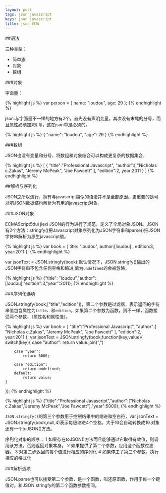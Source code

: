 ```yaml
---
layout: post
tags: json javascript
keys: json javascript
title: json 详解
---
```


##语法

三种类型：
* 简单志
* 对象
* 数组

###对象

字面量：

{% highlight js %}
var person = {
	name: "loudou",
	age: 29
};
{% endhighlight %}

json:与字面量不一样的地方有2个，首先没有声明变量，其次没有末尾的分号，而且属性必须加`双引号`，这在json中是必须的。

{% highlight js %}
{
	"name": "loudou",
	"age": 29
}
{% endhighlight %}

###数组

JSON也没有变量和分号，将数组和对象结合可以构成更复杂的数据集合，

{% highlight js %}
[
	{
	"title":"Professional Javascript",
	"author":[
				"Nicholas c.Zakas",
				"Jeremy McPeak",
				"Joe Fawcett"
			],
	"edition":2,
	year:2011
	}
]
{% endhighlight %}

##解析与序列化

JSON之所以流行，拥有与javascript类似的语法并不是全部原因。更重要的是可以吧JSON数据结构解析为有用的javascript对象。

###JSON对象

ECMAScript5dui jiexi JSON的行为进行了规范。定义了全局对象JSON。JSON有2个方法：stringfy()把Javascript对象序列化为JSON字符串和parse()把JSON字符串解析为原生javascript值。

{% highlight js %}
var book = {
	title: "loudou",
	author:[loudou]	,
	edition:3,
	year:2011
};
{% endhighlight %}

var jsonText = JSON.stringfy(book);默认情况下，JSON.stringfy()输出的JSON字符串不包含任何空格和缩进,值为`undefined`的会被忽略。

{% highlight js %}
{"title": "loudou","author":[loudou],"edition":3,"year":2011};
{% endhighlight %}

###序列化选项

JSON.stringfy(book,["title","edition"])，第二个参数是过滤器，表示返回的字符串值包含属性为`title`、和`edition`。如果第二个参数为函数，则不一样，函数接受两个参数，（属性名和属性值）。

{% highlight js %}
var book = {
	"title":"Professional Javascript",
	"author":[
				"Nicholas c.Zakas",
				"Jeremy McPeak",
				"Joe Fawcett"
			],
	"edition":2,
	year:2011
	};
var jsonText = JSON.stringfy(book,function(key,value){
	switch(key){
		case "author":
			return value.join(",")

		case "year":
			return 5000;

		case "edition":
			return undefined;
		default:
			return value;
	}
});
{% endhighlight %}

{% highlight js %}
{"title":"Professional Javascript","author":["Nicholas c.Zakas","Jeremy McPeak","Joe Fawcett"],"year":5000};
{% endhighlight %}

`JSON.stringfy()`的第三个参数用于控制结果中的缩进和空白符，var jsonText = JSON.stringfy(book,null,4)表示每级缩进4个空格，大于10会自动转换成10.对象还有一个toJSON()方法。

序列化对象的顺序：
1 如果存在toJSON()方法而且能够通过它取得有效值，则调用该方法。否则返回对象本身。
2 如果提供了第二个参数，应用这个函数过滤器。
3 对第二步返回的每个值进行相应的序列化
4 如果停工了第三个参数，执行相应的格式化

###解析选项

JSON.parse也可以接受第二个参数，是一个函数，叫还原函数，作用于每一个键值对。和JSON.stringfy的第二个函数参数相同。